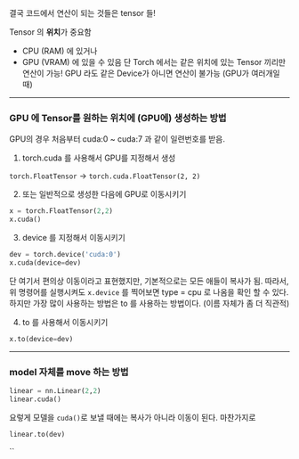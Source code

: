 

결국 코드에서 연산이 되는 것들은 tensor 들!

Tensor 의 **위치**가 중요함 
- CPU (RAM) 에 있거나
- GPU (VRAM) 에 있을 수 있음
단 Torch 에서는 같은 위치에 있는 Tensor 끼리만 연산이 가능! GPU 라도 같은 Device가 아니면 연산이 불가능 (GPU가 여러개일 때)


----

### GPU 에 Tensor를  원하는 위치에 (GPU에) 생성하는 방법


GPU의 경우 처음부터 cuda:0 ~ cuda:7 과 같이 일련번호를 받음.

1) torch.cuda 를 사용해서 GPU를 지정해서 생성

`torch.FloatTensor` -> `torch.cuda.FloatTensor(2, 2)`


2) 또는 일반적으로 생성한 다음에 GPU로 이동시키기

```python
x = torch.FloatTensor(2,2)
x.cuda()
```

3) device 를 지정해서 이동시키기

``` python
dev = torch.device('cuda:0')
x.cuda(device=dev)
```

단 여기서 편의상 이동이라고 표현했지만, 기본적으로는 모든 애들이 복사가 됨.
따라서, 위 명령어를 실행시켜도 `x.device` 를 찍어보면 type = cpu 로 나옴을 확인 할 수 있다. 하지만 가장 많이 사용하는 방법은 to 를 사용하는 방법이다. (이름 자체가 좀 더 직관적)


4) to 를 사용해서 이동시키기

```python
x.to(device=dev)
```



---- 


### model 자체를 move 하는 방법


```python
linear = nn.Linear(2,2)
linear.cuda()
```

요렇게 모델을 `cuda()`로 보낼 때에는 복사가 아니라 이동이 된다.  마찬가지로

```python
linear.to(dev)
```
``